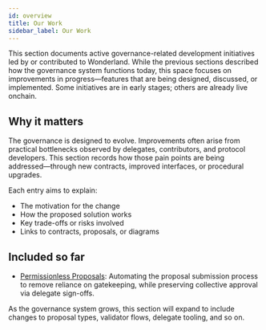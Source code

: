 ```yaml
---
id: overview
title: Our Work
sidebar_label: Our Work
---
```


This section documents active governance-related development initiatives led by or contributed to Wonderland. While the previous sections described how the governance system functions today, this space focuses on improvements in progress—features that are being designed, discussed, or implemented. Some initiatives are in early stages; others are already live onchain.

## Why it matters

The governance is designed to evolve. Improvements often arise from practical bottlenecks observed by delegates, contributors, and protocol developers. This section records how those pain points are being addressed—through new contracts, improved interfaces, or procedural upgrades.

Each entry aims to explain:

- The motivation for the change
- How the proposed solution works
- Key trade-offs or risks involved
- Links to contracts, proposals, or diagrams

## Included so far

- [Permissionless Proposals](./permissionless-proposals.md): Automating the proposal submission process to remove reliance on gatekeeping, while preserving collective approval via delegate sign-offs.

As the governance system grows, this section will expand to include changes to proposal types, validator flows, delegate tooling, and so on.